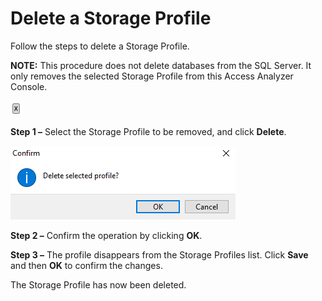 # Delete a Storage Profile

Follow the steps to delete a Storage Profile.

__NOTE:__ This procedure does not delete databases from the SQL Server. It only removes the selected Storage Profile from this Access Analyzer Console.

![Delete Storage Profile option](/static/img/product_docs/strongpointfornetsuite/integrations/delete.png)

__Step 1 –__ Select the Storage Profile to be removed, and click __Delete__.

![Confirm delete selected profile dialog](/static/img/product_docs/accessanalyzer/accessanalyzer/enterpriseauditor/admin/settings/storage/deleteconfirm.png)

__Step 2 –__ Confirm the operation by clicking __OK__.

__Step 3 –__ The profile disappears from the Storage Profiles list. Click __Save__ and then __OK__ to confirm the changes.

The Storage Profile has now been deleted.
